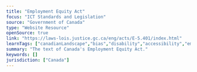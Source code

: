 ```yaml
---
title: "Employment Equity Act"
focus: "ICT Standards and Legislation"
source: "Government of Canada"
type: "Website Resource"
openSource: true
link: "https://laws-lois.justice.gc.ca/eng/acts/E-5.401/index.html"
learnTags: ["canadianLandscape","bias","disability","accessibility","employment","government","ict","legislationAndLaw","rights"]
summary: "The text of Canada's Employment Equity Act."
keywords: []
jurisdiction: ["Canada"]
---
```

